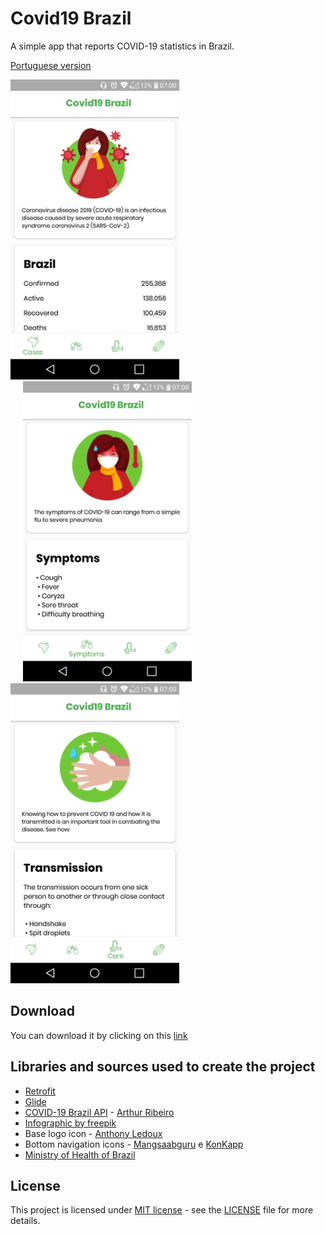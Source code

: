 # Covid19 Brazil

A simple app that reports COVID-19 statistics in Brazil.

[Portuguese version](./README.md)

<img src="./screenshots/screenshot_1_en.png" alt="Screenshot 1" 
width="270"> <img src="./screenshots/screenshot_2_en.png" 
alt="Screenshot 2" width="270" hspace="20"> <img src="./screenshots/screenshot_3_en.png" alt="Screenshot 3"
width="270">

## Download
You can download it by clicking on this [link](https://github.com/Vitor238/covid19brasil/raw/master/covid19-brasil.apk)

## Libraries and sources used to create the project

* [Retrofit](https://github.com/square/retrofit)
* [Glide](https://github.com/bumptech/glide)
* [COVID-19 Brazil API](https://github.com/devarthurribeiro/covid19-brazil-api) - [Arthur Ribeiro](https://github.com/devarthurribeiro)
* [Infographic by freepik](https://br.freepik.com/fotos-vetores-gratis/infografico")
* Base logo icon - [Anthony Ledoux](https://www.iconfinder.com/Vntole)
* Bottom navigation icons - [Mangsaabguru](https://www.iconfinder.com/mangsaab) e [KonKapp](https://www.iconfinder.com/konkapp)
* [Ministry of Health of Brazil](https://coronavirus.saude.gov.br/)


## License

This project is licensed under [MIT license](https://opensource.org/licenses/MIT) - see the [LICENSE](LICENSE) file for more details.
